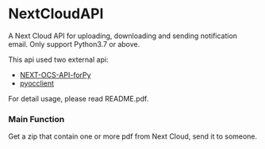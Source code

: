 # NextCloudAPI
A Next Cloud API for uploading, downloading and sending notification email.
Only support Python3.7 or above. 

This api used two external api: 
* [NEXT-OCS-API-forPy](https://github.com/Dosugamea/NEXT-OCS-API-forPy)
* [pyocclient](https://github.com/owncloud/pyocclient)

For detail usage, please read README.pdf.

### Main Function
Get a zip that contain one or more pdf from Next Cloud, send it to someone.
